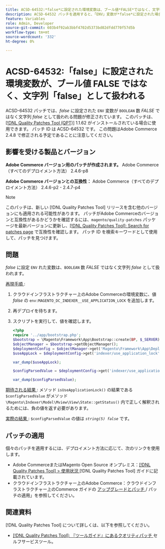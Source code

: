 ```yaml
---
title: ACSD-64532:*false*に設定された環境変数は、ブール値*FALSE*ではなく、文字列*false*として扱われます
description: ACSD-64532 パッチを適用すると、「ENV」変数が*false*に設定された場合、「BOOLEAN」*FALSE*ではなく文字列*false*として扱われるAdobe Commerceの問題が修正されます。
feature: Variables
role: Admin, Developer
source-git-commit: 603b4f92ab3bbf4702d5373bd02dfdd770f57d5b
workflow-type: tm+mt
source-wordcount: '332'
ht-degree: 0%

---
```



# ACSD-64532:「false」に設定された環境変数が、ブール値 FALSE ではなく、文字列「false」として扱われる

ACSD-64532 パッチでは、*false* に設定された `ENV` 変数が `BOOLEAN` 数 *FALSE* ではなく文字列 *false* として扱われる問題が修正されています。 このパッチは、[[!DNL Quality Patches Tool (QPT)]](/help/tools/quality-patches-tool/quality-patches-tool-to-self-serve-quality-patches.md) 1.1.62 がインストールされている場合に使用できます。 パッチ ID は ACSD-64532 です。 この問題はAdobe Commerce 2.4.8 で修正される予定であることに注意してください。

## 影響を受ける製品とバージョン

**Adobe Commerce バージョン用のパッチが作成されます。**
Adobe Commerce（すべてのデプロイメント方法） 2.4.6-p8

**Adobe Commerce バージョンとの互換性：**
Adobe Commerce（すべてのデプロイメント方法） 2.4.6-p2 - 2.4.7-p4

>[!NOTE]
>
>このパッチは、新しい [!DNL Quality Patches Tool] リリースを含む他のバージョンにも適用される可能性があります。 パッチがAdobe Commerceのバージョンと互換性があるかどうかを確認するには、`magento/quality-patches` パッケージを最新バージョンに更新し、[[!DNL Quality Patches Tool]: Search for patches page](https://experienceleague.adobe.com/tools/commerce-quality-patches/index.html) で互換性を確認します。 パッチ ID を検索キーワードとして使用して、パッチを見つけます。

## 問題

*false* に設定 `ENV` れた変数は、`BOOLEAN` 数 *FALSE* ではなく文字列 *false* として扱われます。

<u> 再現手順 </u>:
1. クラウドインフラストラクチャー上のAdobe Commerceの環境変数に、値 *false* の `env:MAGENTO_DC_INDEXER__USE_APPLICATION_LOCK` を追加します。
1. 再デプロイを待ちます。
1. スクリプトを実行して、値を確認します。

   ```php
   <?php
   require '../app/bootstrap.php';
   $bootstrap = \Magento\Framework\App\Bootstrap::create(BP, $_SERVER);
   $objectManager = $bootstrap->getObjectManager();
   $deploymentConfig = $objectManager->get('Magento\Framework\App\DeploymentConfig');
   $useAppLock = $deploymentConfig->get('indexer/use_application_lock');
   
   var_dump($useAppLock);
   
   $configParsedValue = $deploymentConfig->get('indexer/use_application_lock') ?: false;
   
   var_dump($configParsedValue); 
   ```

<u> 期待される結果 </u>:
メソッド `isUseApplicationLock()` の結果である `$configParsedValue` がメソッド `\Magento\Indexer\Model\Mview\View\State::getStatus()` 内で正しく解釈されるためには、負の値を返す必要があります。

<u> 実際の結果 </u>:
`$configParsedValue` の値は *`string(5) false`* です。

## パッチの適用

個々のパッチを適用するには、デプロイメント方法に応じて、次のリンクを使用します。

* Adobe CommerceまたはMagento Open Source オンプレミス：[[!DNL Quality Patches Tool] > 使用状況 ](/help/tools/quality-patches-tool/usage.md)[!DNL Quality Patches Tool] ガイドに記載されています。
* クラウドインフラストラクチャー上のAdobe Commerce：クラウドインフラストラクチャー上のCommerce ガイドの [ アップグレードとパッチ ](https://experienceleague.adobe.com/docs/commerce-cloud-service/user-guide/develop/upgrade/apply-patches.html)/ パッチの適用」を参照してください。

## 関連資料

[!DNL Quality Patches Tool] について詳しくは、以下を参照してください。
* [[!DNL Quality Patches Tool]: 『ツールガイド』にあるクオリティパッチ ](/help/tools/quality-patches-tool/quality-patches-tool-to-self-serve-quality-patches.md) セルフサービスツール。
